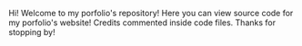 Hi! Welcome to my porfolio's repository! Here you can view source code for my porfolio's website! Credits commented inside code files. 
Thanks for stopping by!
